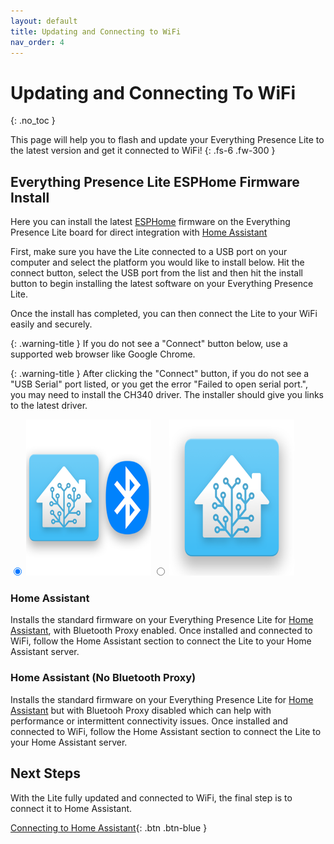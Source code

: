 ```yaml
---
layout: default
title: Updating and Connecting to WiFi
nav_order: 4
---
```


# Updating and Connecting To WiFi

{: .no_toc }

This page will help you to flash and update your Everything Presence Lite to the latest version and get it connected to WiFi!
{: .fs-6 .fw-300 }

## Everything Presence Lite ESPHome Firmware Install

Here you can install the latest [ESPHome](https://esphome.io) firmware on the Everything Presence Lite board for direct integration with [Home Assistant](https://home-assistant.io)

First, make sure you have the Lite connected to a USB port on your computer and select the platform you would like to install below. Hit the connect button, select the USB port from the list and then hit the install button to begin installing the latest software on your Everything Presence Lite.

Once the install has completed, you can then connect the Lite to your WiFi easily and securely.

{: .warning-title }
If you do not see a "Connect" button below, use a supported web browser like Google Chrome.

{: .warning-title }
After clicking the "Connect" button, if you do not see a "USB Serial" port listed, or you get the error "Failed to open serial port.", you may need to install the CH340 driver. The installer should give you links to the latest driver.

<div class="radios">
  <label>
    <input type="radio" name="type" value="everything-presence-lite-ha" checked/>
    <img src="images/everything-presence-one-ha-ble.png" alt="Everything Presence Lite Home Assistant" width="200" height="250"/>
  </label>
  <label class="beta">
    <input type="radio" name="type" value="everything-presence-lite-ha-no-ble" />
    <img src="images/everything-presence-one-ha.png" alt="Everything Presence Lite Home Assistant No BLE" width="200" height="250"/>
  </label>
</div>

<p class="button-row" align="left">
  <esp-web-install-button></esp-web-install-button>
</p>

<div class="hidden info everything-presence-lite-ha">
  <h3>Home Assistant</h3>
    <p>
      Installs the standard firmware on your Everything Presence Lite for <a href="https://home-assistant.io">Home Assistant</a>, with Bluetooth Proxy enabled. Once installed and connected to WiFi, follow the Home Assistant section to connect the Lite to your Home Assistant server.
    </p>
</div>

<div class="hidden info everything-presence-lite-ha-no-ble">
  <h3>Home Assistant (No Bluetooth Proxy)</h3>
    <p>
      Installs the standard firmware on your Everything Presence Lite for <a href="https://home-assistant.io">Home Assistant</a> but with Bluetooh Proxy disabled which can help with performance or intermittent connectivity issues. Once installed and connected to WiFi, follow the Home Assistant section to connect the Lite to your Home Assistant server.
    </p>
</div>

## Next Steps

With the Lite fully updated and connected to WiFi, the final step is to connect it to Home Assistant.

[Connecting to Home Assistant](./Home%20Assistant/connecting-home-assistant.html){: .btn .btn-blue } 


<script
  type="module"
  src="https://unpkg.com/esp-web-tools@9.0.3/dist/web/install-button.js?module"
></script>

<script>
const toggleDarkMode = document.querySelector('.js-toggle-dark-mode');

jtd.addEvent(toggleDarkMode, 'click', function(){
  if (jtd.getTheme() === 'dark') {
    jtd.setTheme('light');
    toggleDarkMode.textContent = 'Preview dark color scheme';
  } else {
    jtd.setTheme('dark');
    toggleDarkMode.textContent = 'Return to the light side';
  }
});
</script>

<script>
  document.querySelectorAll('input[name="type"]').forEach((radio) =>
    radio.addEventListener("change", () => {
      const button = document.querySelector("esp-web-install-button");
      button.manifest = `./${radio.value}-manifest.json`;

      document.querySelectorAll(".info").forEach((info) => {
        info.classList.add("hidden");
      });
      document
        .querySelector(`.info.${radio.value}`)
        .classList.remove("hidden");
    })
  );
  document
    .querySelector('input[name="type"]:checked')
    .dispatchEvent(new Event("change"));
  if (new URLSearchParams(document.location.search).has("beta")) {
    document.body.classList.add("show-beta");
  }
</script>
